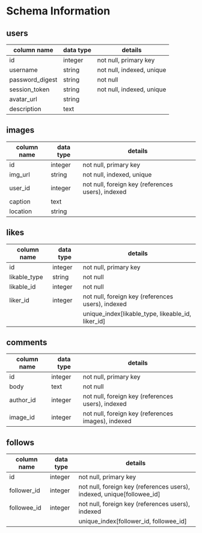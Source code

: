 # Schema Information

## users

| column name | data type | details |
| ----------- |-----------| --------|
| id          | integer   | not null, primary key |
| username    | string    | not null, indexed, unique |
| password_digest | string | not null |
| session_token | string | not null, indexed, unique |
| avatar_url | string | |
| description | text | |


## images

| column name | data type | details |
| ----------- |-----------| --------|
| id | integer | not null, primary key |
| img_url | string | not null, indexed, unique |
| user_id | integer | not null, foreign key (references users), indexed
| caption | text | |
| location | string | |

## likes
| column name | data type | details |
| ----------- |-----------| --------|
| id | integer | not null, primary key |
| likable_type | string | not null |
| likable_id | integer | not null |
| liker_id | integer | not null, foreign key (references users), indexed |
|  | | unique_index[likable_type, likeable_id, liker_id] |

## comments
| column name | data type | details |
| ----------- |-----------| --------|
| id | integer | not null, primary key |
| body | text | not null |
| author_id | integer | not null, foreign key (references users), indexed |
| image_id | integer | not null, foreign key (references images), indexed |

## follows
| column name | data type | details |
| ----------- |-----------| --------|
| id | integer | not null, primary key |
| follower_id | integer | not null, foreign key (references users), indexed, unique[followee_id] |
| followee_id | integer | not null, foreign key (references users), indexed |
| | | unique_index[follower_id, followee_id] |
